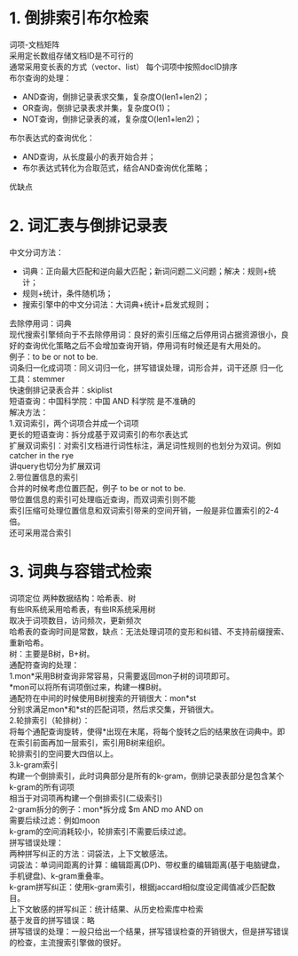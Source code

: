 # 1. 倒排索引布尔检索
词项-文档矩阵  
采用定长数组存储文档ID是不可行的  
通常采用变长表的方式（vector、list）
每个词项中按照docID排序  
布尔查询的处理：  
- AND查询，倒排记录表求交集，复杂度O(len1+len2)；  
- OR查询，倒排记录表求并集，复杂度O(1)；
- NOT查询，倒排记录表的减，复杂度O(len1+len2)；

布尔表达式的查询优化：
- AND查询，从长度最小的表开始合并；  
- 布尔表达式转化为合取范式，结合AND查询优化策略；

优缺点  
# 2. 词汇表与倒排记录表  
中文分词方法：  
- 词典：正向最大匹配和逆向最大匹配；新词问题二义问题；解决：规则+统计；  
- 规则+统计，条件随机场；
- 搜索引擎中的中文分词法：大词典+统计+启发式规则；  

去除停用词：词典  
现代搜索引擎倾向于不去除停用词：良好的索引压缩之后停用词占据资源很小，良好的查询优化策略之后不会增加查询开销，停用词有时候还是有大用处的。  
例子：to be or not to be.  
词条归一化成词项：同义词归一化，拼写错误处理，词形合并，词干还原
归一化工具：stemmer  
快速倒排记录表合并：skiplist  
短语查询：中国科学院：中国 AND 科学院 是不准确的  
解决方法：  
1.双词索引，两个词项合并成一个词项  
更长的短语查询：拆分成基于双词索引的布尔表达式  
扩展双词索引：对索引文档进行词性标注，满足词性规则的也划分为双词。例如catcher in the rye  
讲query也切分为扩展双词  
2.带位置信息的索引  
合并的时候考虑位置匹配，例子 to be or not to be.  
带位置信息的索引可处理临近查询，而双词索引则不能  
索引压缩可处理位置信息和双词索引带来的空间开销，一般是非位置索引的2-4倍。  
还可采用混合索引  
# 3. 词典与容错式检索
词项定位 两种数据结构：哈希表、树  
有些IR系统采用哈希表，有些IR系统采用树  
取决于词项数目，访问频次，更新频次  
哈希表的查询时间是常数，缺点：无法处理词项的变形和纠错、不支持前缀搜索、重新哈希。  
树：主要是B树，B+树。  
通配符查询的处理：  
1.mon\*采用B树查询非常容易，只需要返回mon子树的词项即可。    
\*mon可以将所有词项倒过来，构建一棵B树。  
通配符在中间的时候使用B树搜索的开销很大：mon\*st  
分别求满足mon\*和\*st的匹配词项，然后求交集，开销很大。  
2.轮排索引（轮排树）：  
将每个通配查询旋转，使得\*出现在末尾，将每个旋转之后的结果放在词典中。即在索引前面再加一层索引，索引用B树来组织。  
轮排索引的空间要大四倍以上。  
3.k-gram索引  
构建一个倒排索引，此时词典部分是所有的k-gram，倒排记录表部分是包含某个k-gram的所有词项  
相当于对词项再构建一个倒排索引(二级索引)  
2-gram拆分的例子：mon\*拆分成 $m AND mo AND on  
需要后续过滤：例如moon  
k-gram的空间消耗较小，轮排索引不需要后续过滤。  
拼写错误处理：  
两种拼写纠正的方法：词袋法，上下文敏感法。  
词袋法：单词间距离的计算：编辑距离(DP)、带权重的编辑距离(基于电脑键盘，手机键盘)、k-gram重叠率。  
k-gram拼写纠正：使用k-gram索引，根据jaccard相似度设定阈值减少匹配数目。  
上下文敏感的拼写纠正：统计结果、从历史检索库中检索  
基于发音的拼写错误：略  
拼写错误的处理：一般只给出一个结果，拼写错误检查的开销很大，但是拼写错误的检查，主流搜索引擎做的很好。  














